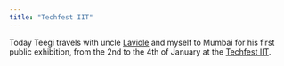 ```yaml
---
title: "Techfest IIT"
---
```


Today Teegi travels with uncle [Laviole](http://jeremy.laviole.name) and myself to Mumbai for his first public exhibition, from the 2nd to the 4th of January at the [Techfest IIT](http://www.techfest.org/).
